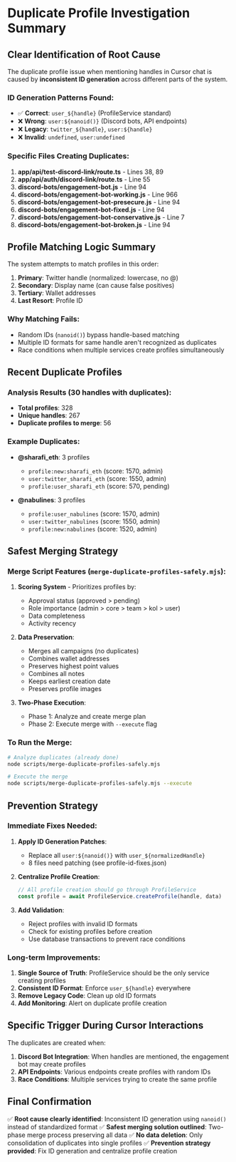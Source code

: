 # Duplicate Profile Investigation Summary

## Clear Identification of Root Cause

The duplicate profile issue when mentioning handles in Cursor chat is caused by **inconsistent ID generation** across different parts of the system.

### ID Generation Patterns Found:
- ✅ **Correct**: `user_${handle}` (ProfileService standard)
- ❌ **Wrong**: `user:${nanoid()}` (Discord bots, API endpoints)
- ❌ **Legacy**: `twitter_${handle}`, `user:${handle}`
- ❌ **Invalid**: `undefined`, `user:undefined`

### Specific Files Creating Duplicates:
1. **app/api/test-discord-link/route.ts** - Lines 38, 89
2. **app/api/auth/discord-link/route.ts** - Line 55
3. **discord-bots/engagement-bot.js** - Line 94
4. **discord-bots/engagement-bot-working.js** - Line 966
5. **discord-bots/engagement-bot-presecure.js** - Line 94
6. **discord-bots/engagement-bot-fixed.js** - Line 94
7. **discord-bots/engagement-bot-conservative.js** - Line 7
8. **discord-bots/engagement-bot-broken.js** - Line 94

## Profile Matching Logic Summary

The system attempts to match profiles in this order:
1. **Primary**: Twitter handle (normalized: lowercase, no @)
2. **Secondary**: Display name (can cause false positives)
3. **Tertiary**: Wallet addresses
4. **Last Resort**: Profile ID

### Why Matching Fails:
- Random IDs (`nanoid()`) bypass handle-based matching
- Multiple ID formats for same handle aren't recognized as duplicates
- Race conditions when multiple services create profiles simultaneously

## Recent Duplicate Profiles

### Analysis Results (30 handles with duplicates):
- **Total profiles**: 328
- **Unique handles**: 267
- **Duplicate profiles to merge**: 56

### Example Duplicates:
- **@sharafi_eth**: 3 profiles
  - `profile:new:sharafi_eth` (score: 1570, admin)
  - `user:twitter_sharafi_eth` (score: 1550, admin)
  - `profile:user_sharafi_eth` (score: 570, pending)

- **@nabulines**: 3 profiles
  - `profile:user_nabulines` (score: 1570, admin)
  - `user:twitter_nabulines` (score: 1550, admin)  
  - `profile:new:nabulines` (score: 1520, admin)

## Safest Merging Strategy

### Merge Script Features (`merge-duplicate-profiles-safely.mjs`):
1. **Scoring System** - Prioritizes profiles by:
   - Approval status (approved > pending)
   - Role importance (admin > core > team > kol > user)
   - Data completeness
   - Activity recency

2. **Data Preservation**:
   - Merges all campaigns (no duplicates)
   - Combines wallet addresses
   - Preserves highest point values
   - Combines all notes
   - Keeps earliest creation date
   - Preserves profile images

3. **Two-Phase Execution**:
   - Phase 1: Analyze and create merge plan
   - Phase 2: Execute merge with `--execute` flag

### To Run the Merge:
```bash
# Analyze duplicates (already done)
node scripts/merge-duplicate-profiles-safely.mjs

# Execute the merge
node scripts/merge-duplicate-profiles-safely.mjs --execute
```

## Prevention Strategy

### Immediate Fixes Needed:
1. **Apply ID Generation Patches**:
   - Replace all `user:${nanoid()}` with `user_${normalizedHandle}`
   - 8 files need patching (see profile-id-fixes.json)

2. **Centralize Profile Creation**:
   ```typescript
   // All profile creation should go through ProfileService
   const profile = await ProfileService.createProfile(handle, data)
   ```

3. **Add Validation**:
   - Reject profiles with invalid ID formats
   - Check for existing profiles before creation
   - Use database transactions to prevent race conditions

### Long-term Improvements:
1. **Single Source of Truth**: ProfileService should be the only service creating profiles
2. **Consistent ID Format**: Enforce `user_${handle}` everywhere
3. **Remove Legacy Code**: Clean up old ID formats
4. **Add Monitoring**: Alert on duplicate profile creation

## Specific Trigger During Cursor Interactions

The duplicates are created when:
1. **Discord Bot Integration**: When handles are mentioned, the engagement bot may create profiles
2. **API Endpoints**: Various endpoints create profiles with random IDs
3. **Race Conditions**: Multiple services trying to create the same profile

## Final Confirmation

✅ **Root cause clearly identified**: Inconsistent ID generation using `nanoid()` instead of standardized format
✅ **Safest merging solution outlined**: Two-phase merge process preserving all data
✅ **No data deletion**: Only consolidation of duplicates into single profiles
✅ **Prevention strategy provided**: Fix ID generation and centralize profile creation 